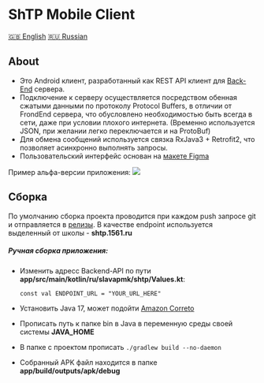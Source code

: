 # ShTP Mobile Client
[🇬🇧 English](/readme.md) [🇷🇺 Russian](/readme.ru.md)

## About
* Это Android клиент, разработанный как REST API клиент для [Back-End](https://github.com/ITClassDev/Backend) сервера.
* Подключение к серверу осуществляется посредством обенная сжатыми данными по протоколу Protocol Buffers, в отличии от FrondEnd сервера, что обусловлено необходимостью быть всегда в сети, даже при условии плохого интернета. (Временно используется JSON, при желании легко переключается и на ProtoBuf)
* Для обмена сообщений используется связка RxJava3 + Retrofit2, что позволяет асинхронно выполнять запросы.
* Пользовательский интерфейс основан на [макете Figma](https://www.figma.com/file/k45gvSrwIiGPbaLBunFHw9/Android?node-id=160%3A174&t=RIWBJ2Qv6cmYgMKH-1)

Пример альфа-версии приложения:
![](https://i.imgur.com/R5tsqiO.jpg)

## Сборка

По умолчанию сборка проекта проводится при каждом push запросе git и отправляется в [релизы](https://github.com/ITClassDev/Mobile/releases).
В качестве endpoint используется выделенный от школы - **shtp.1561.ru**

##### Ручная сборка приложения:
* Изменить адресс Backend-API по пути **app/src/main/kotlin/ru/slavapmk/shtp/Values.kt**:

  `const val ENDPOINT_URL = "YOUR_URL_HERE"`

* Установить Java 17, может подойти [Amazon Correto](https://docs.aws.amazon.com/corretto/latest/corretto-17-ug/downloads-list.html)
* Прописать путь к папке bin в Java в переменную среды своей системы **JAVA_HOME**
* В папке с проектом прописать `./gradlew build --no-daemon`
* Собранный APK файл находится в папке **app/build/outputs/apk/debug**